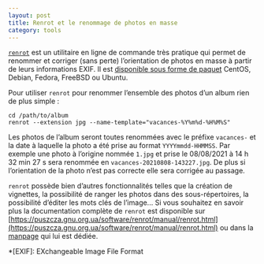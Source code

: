 ```yaml
---
layout: post
title: Renrot et le renommage de photos en masse
category: tools
---
```


[`renrot`](https://puszcza.gnu.org.ua/projects/renrot/) est un utilitaire en ligne de commande très pratique qui permet de renommer et corriger (sans perte)
l’orientation de photos en masse à partir de leurs informations EXIF. Il est [disponible sous forme de paquet](https://pkgs.org/download/renrot) CentOS, Debian,
Fedora, FreeBSD ou Ubuntu.

Pour utiliser `renrot` pour renommer l’ensemble des photos d’un album rien de plus simple :

```shell
cd /path/to/album
renrot --extension jpg --name-template="vacances-%Y%m%d-%H%M%S"
```

Les photos de l’album seront toutes renommées avec le préfixe `vacances-` et la date à laquelle la photo a été prise au format `YYYYmmdd-HHMMSS`. Par exemple
une photo à l’origine nommée `1.jpg` et prise le 08/08/2021 à 14 h 32 min 27 s sera renommée en `vacances-20210808-143227.jpg`. De plus si l’orientation de la
photo n’est pas correcte elle sera corrigée au passage.

`renrot` possède bien d’autres fonctionnalités telles que la création de vignettes, la possibilité de ranger les photos dans des sous-répertoires, la
possibilité d’éditer les mots clés de l’image... Si vous souhaitez en savoir plus la documentation complète de `renrot` est disponible
sur [https://puszcza.gnu.org.ua/software/renrot/manual/renrot.html](https://puszcza.gnu.org.ua/software/renrot/manual/renrot.html)
ou dans la [manpage](http://manpages.ubuntu.com/manpages/artful/man1/renrot.1p.html) qui lui est dédiée.

*[EXIF]: EXchangeable Image File Format
